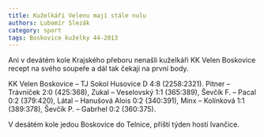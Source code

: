 ```yaml
---
title: Kuželkáři Velenu mají stále nulu
authors: Lubomír Slezák
category: sport
tags: Boskovice kuželky 44-2013
---
```


Ani v devátém kole Krajského přeboru nenašli kuželkáři KK Velen Boskovice recept na svého soupeře a dál tak čekají na první body.

KK Velen Boskovice – TJ Sokol Husovice D 4:8 (2258:2321). 
Pitner – Trávníček 2:0 (425:368), Zukal – Veselovský 1:1 (365:389), Ševčík F. – Pacal 0:2 (379:420), Látal – Hanušová Alois	0:2 (340:391), Minx – Kolínková 1:1 (389:378), Ševčík P. – Gabrhel 0:2 (360:375). 

V desátém kole jedou Boskovice do Telnice, příští týden hostí Ivančice.